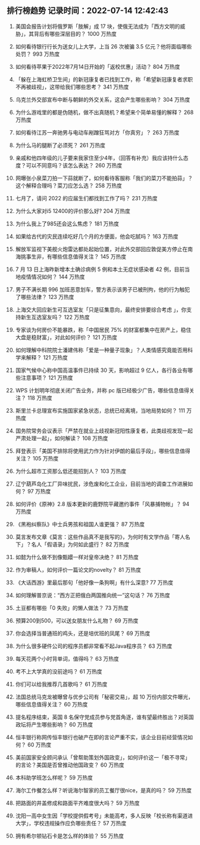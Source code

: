 
## 排行榜趋势 记录时间：2022-07-14 12:42:43
  
  1. 美国会报告计划将俄罗斯「肢解」成 17 块，使俄无法成为「西方文明的威胁」，其背后有哪些深层目的？ 1000 万热度
    
  2. 如何看待银行行长为送女儿上大学，上当 26 次被骗 3.5 亿元？他将面临哪些处罚？ 993 万热度
    
  3. 如何看待苹果于2022年7月14日开始的「返校优惠」活动？ 804 万热度
    
  4. 「躲在上海虹桥卫生间」的新冠康复者已找到工作，称「希望新冠康复者求职不再被歧视」，这带给我们哪些思考？ 341 万热度
    
  5. 乌克兰外交部宣布中断与朝鲜的外交关系，这会产生哪些影响？ 304 万热度
    
  6. 为什么游戏里的都是伪随机，做不出真随机？希望来个简单易懂的解释？ 268 万热度
    
  7. 如何看待江苏一奔驰男与电动车剐蹭狂骂对方「你真穷」？ 263 万热度
    
  8. 为什么马的腿断了必须死？ 261 万热度
    
  9. 亲戚和他四年级的儿子要来我家住至少4年，（回答有补充）我应该持什么态度？可以不同意吗？该怎么表达？ 260 万热度
    
  10. 网曝张小泉菜刀拍一下蒜就断了，如何看待客服称「我们的菜刀不能拍蒜」？这个解释合理吗？菜刀应怎么选？ 258 万热度
    
  11. 七月了，请问 2022 的应届生们都找到工作了吗？ 231 万热度
    
  12. 为什么大家对i5 12400的评价那么好? 204 万热度
    
  13. 为什么我上了985还会这么焦虑？ 181 万热度
    
  14. 如果给古代的灾民连续吃好几个月的方便面，他会吃腻吗？ 163 万热度
    
  15. 解放军监视下美舰火炮雷达都处起始位置，对此外交部回应敦促美方停止在南海挑事生非，有哪些信息值得关注？ 145 万热度
    
  16. 7 月 13 日上海昨新增本土确诊病例 5 例和本土无症状感染者 42 例，目前当地疫情情况如何？ 144 万热度
    
  17. 男子不满长期 996 加班恶意划车，警方表示该男子已被刑拘，他的行为触犯了哪些法律？ 123 万热度
    
  18. 上海交大回应新生可互选室友「只是征集意向，最终安排要综合考虑 」，你支持新生互选室友吗？ 122 万热度
    
  19. 专家谈为何房价不能暴跌，称「中国居民 75% 的财富都集中在房产上，稳住大盘是稳财富」，对此如何评价？ 121 万热度
    
  20. 如何理解中科院院士潘建伟称「爱是一种量子现象」？人类情感究竟能否用科学来解释？ 121 万热度
    
  21. 国家气候中心称中国高温事件已持续 30 天，影响超过 9 亿人，各行各业有哪些注意事项？ 121 万热度
    
  22. WPS 计划明年彻底关闭广告业务，并称 pc 版已经极少广告，哪些信息值得关注？ 118 万热度
    
  23. 斯里兰卡总理宣布实施国家紧急状态，总统已经离境，当地局势如何？ 111 万热度
    
  24. 国务院常务会议表示「严禁在就业上歧视新冠阳性康复者，此类歧视发现一起严肃处理一起」，如何解读？ 108 万热度
    
  25. 拜登表示「美国不排除将使用武力作为针对伊朗的最后手段」，哪些信息值得关注？ 105 万热度
    
  26. 为什么超市工资那么低还能招到人？ 103 万热度
    
  27. 辽宁葫芦岛化工厂异味扰民，涉危废和化工企业，目前当地的调查工作进展如何？ 97 万热度
    
  28. 如何评价《原神》2.8 版本更新的鹿野院平藏邀约事件「风暴捕物帐」？ 94 万热度
    
  29. 《黑袍纠察队》中士兵男孩和祖国人谁更强？ 87 万热度
    
  30. 莫言发布文章《莫言：这些作品真不是我写的》，为何时有文学作品「寄人名下」？名人「假语录」为何如此盛行？ 82 万热度
    
  31. 如懿为什么做不到像甄嬛一样对皇帝决绝？ 81 万热度
    
  32. 作为审稿人，如何评价一篇论文的novelty？ 81 万热度
    
  33. 《大话西游》里最后那句「他好像一条狗啊」有什么深意? 77 万热度
    
  34. 如何理解普京说：“西方正把俄白两国推向统一”这句话？ 76 万热度
    
  35. 土豆都有哪些「0 失败」的懒人做法？ 73 万热度
    
  36. 预算200到500，可以送女朋友什么礼物？ 69 万热度
    
  37. 你会选择当普通班的鸡头，还是培优班的凤尾？ 69 万热度
    
  38. 为什么很多硬件公司的程序员都非常看不起Java程序员？ 63 万热度
    
  39. 每天花两个小时背单词，值得吗？ 63 万热度
    
  40. 考不上大学真的没前途吗？ 61 万热度
    
  41. 你们可以给我推荐几首歌吗？ 61 万热度
    
  42. 法国总统马克龙被曝曾与优步公司有「秘密交易」，超 10 万份内部文件曝光，哪些信息值得关注？ 60 万热度
    
  43. 提名程序结束，英国 8 名保守党成员参与党首角逐，谁有望最终胜出？对英国政坛将产生哪些影响？ 60 万热度
    
  44. 恒丰银行称网传恒丰银行也破产在即的言论严重不实，该企业目前经营情况如何？ 60 万热度
    
  45. 美前国家安全顾问承认「曾帮助策划外国政变」，如何评价这一「极不寻常」的言论？美国是否曾推动他国政变？ 60 万热度
    
  46. 本科助学班怎么样呢？ 59 万热度
    
  47. 海尔工作餐怎么样？听说海尔智家的员工餐厅很nice，是真的吗？ 59 万热度
    
  48. 把路面的井盖修成和路面平齐难度很大吗？ 59 万热度
    
  49. 沈阳一高中女生因「学校提供假考号」未能高考，多人反映「校长称有渠道进大学」，学校违规操作应负哪些责任？ 57 万热度
    
  50. 拥有希尔顿钻石卡是怎么样的体验？ 55 万热度
    